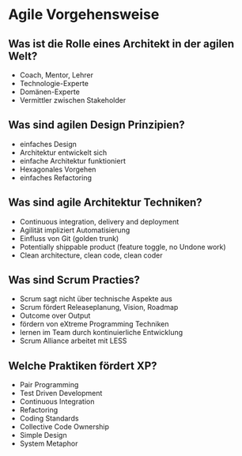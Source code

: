 # Agile Vorgehensweise

## Was ist die Rolle eines Architekt in der agilen Welt?
* Coach, Mentor, Lehrer
* Technologie-Experte
* Domänen-Experte
* Vermittler zwischen Stakeholder

## Was sind agilen Design Prinzipien?
* einfaches Design
* Architektur entwickelt sich
* einfache Architektur funktioniert
* Hexagonales Vorgehen
* einfaches Refactoring

## Was sind agile Architektur Techniken?
* Continuous integration, delivery and deployment
* Agilität impliziert Automatisierung
* Einfluss von Git (golden trunk)
* Potentially shippable product (feature toggle, no Undone work)
* Clean architecture, clean code, clean coder

## Was sind Scrum Practies?
* Scrum sagt nicht über technische Aspekte aus
* Scrum fördert Releaseplanung, Vision, Roadmap
* Outcome over Output
* fördern von eXtreme Programming Techniken
* lernen im Team durch kontinuierliche Entwicklung
* Scrum Alliance arbeitet mit LESS

## Welche Praktiken fördert XP?
* Pair Programming
* Test Driven Development
* Continuous Integration
* Refactoring
* Coding Standards
* Collective Code Ownership
* Simple Design
* System Metaphor

